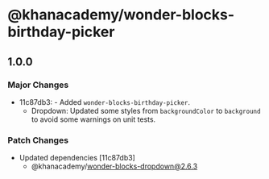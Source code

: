# @khanacademy/wonder-blocks-birthday-picker

## 1.0.0
### Major Changes

- 11c87db3: - Added `wonder-blocks-birthday-picker`.
  - Dropdown: Updated some styles from `backgroundColor` to `background` to avoid some warnings on unit tests.

### Patch Changes

- Updated dependencies [11c87db3]
  - @khanacademy/wonder-blocks-dropdown@2.6.3
